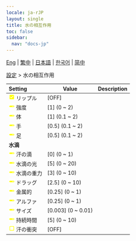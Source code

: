 ```yaml
---
locale: ja-rJP
layout: single
title: 水の相互作用
toc: false
sidebar:
  nav: "docs-jp"
---
```

[Eng](/dancexr/menu/2025.4/actor/water_interaction) | [繁中](/tw/dancexr/menu/2025.4/actor/water_interaction) | [日本語](/jp/dancexr/menu/2025.4/actor/water_interaction) | [한국어](/kr/dancexr/menu/2025.4/actor/water_interaction) | [简中](/zh/dancexr/menu/2025.4/actor/water_interaction)

[設定](../menu#設定) > 水の相互作用



| Setting | Value | Description |
| :--- | --- | :--- |
|<nobr><img src="/images/icon/ic_check_on.png" alt="check on icon"/> リップル</nobr>| [OFF] | 
|<nobr><img src="/images/icon/ic_slider.png" alt="slider icon"/> 強度</nobr>| [1] (0 ~ 2) | 
|<nobr><img src="/images/icon/ic_slider.png" alt="slider icon"/> 体</nobr>| [1] (0.1 ~ 2) | 
|<nobr><img src="/images/icon/ic_slider.png" alt="slider icon"/> 手</nobr>| [0.5] (0.1 ~ 2) | 
|<nobr><img src="/images/icon/ic_slider.png" alt="slider icon"/> 足</nobr>| [0.5] (0.1 ~ 2) | 
|<nobr> <b>水滴</b></nobr>|| 
|<nobr><img src="/images/icon/ic_slider.png" alt="slider icon"/> 汗の滴</nobr>| [0] (0 ~ 1) | 
|<nobr><img src="/images/icon/ic_slider.png" alt="slider icon"/> 水滴の光</nobr>| [5] (0 ~ 20) | 
|<nobr><img src="/images/icon/ic_slider.png" alt="slider icon"/> 水滴の重力</nobr>| [3] (0 ~ 10) | 
|<nobr><img src="/images/icon/ic_slider.png" alt="slider icon"/> ドラッグ</nobr>| [2.5] (0 ~ 10) | 
|<nobr><img src="/images/icon/ic_slider.png" alt="slider icon"/> 金属的</nobr>| [0.25] (0 ~ 1) | 
|<nobr><img src="/images/icon/ic_slider.png" alt="slider icon"/> アルファ</nobr>| [0.25] (0 ~ 1) | 
|<nobr><img src="/images/icon/ic_slider.png" alt="slider icon"/> サイズ</nobr>| [0.003] (0 ~ 0.01) | 
|<nobr><img src="/images/icon/ic_slider.png" alt="slider icon"/> 持続時間</nobr>| [5] (0 ~ 10) | 
|<nobr><img src="/images/icon/ic_check_off.png" alt="check off icon"/> 汗の衝突</nobr>| [OFF] | 
